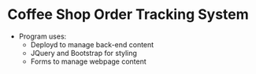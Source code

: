 # Coffee Shop Order Tracking System

   * Program uses:
        * Deployd to manage back-end content
        * JQuery and Bootstrap for styling
        * Forms to manage webpage content
